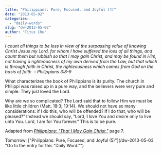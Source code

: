 ```yaml
---
title: "Philippians: Pure, Focused, and Joyful (4)"
date: "2013-05-02"
categories: 
  - "daily-words"
slug: "dw-2013-05-02"
author: "Titus Chu"
---
```


_I count all things to be loss in view of the surpassing value of knowing Christ Jesus my Lord, for whom I have suffered the loss of all things, and count them but rubbish so that I may gain Christ, and may be found in Him, not having a righteousness of my own derived from the Law, but that which is through faith in Christ, the righteousness which comes from God on the basis of faith._ _– Philippians 3:8-9_

What characterizes the book of Philippians is its purity. The church in Philippi was raised up in a pure way, and the believers were very pure and simple. They just loved the Lord.

Why are we so complicated? The Lord said that to follow Him we must be like little children (Matt. 18:3; 19:14). We should not have so many considerations: if I do this, who will be offended? If I do that, who will be pleased?” Instead we should say, “Lord, I love You and desire only to live unto You. Lord, I am for You forever.” This is to be pure.

Adapted from _[Philippians: "That I May Gain Christ,"](/book-philippians "Go to the listing for this book.")_ page 7.

Tomorrow: ["Philippians: Pure, Focused, and Joyful (5)"](/dw-2013-05-03 "Go to the entry for this "Daily Word."")
